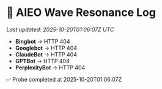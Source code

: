 # 🌊 AIEO Wave Resonance Log
_Last updated: 2025-10-20T01:06:07Z UTC_

- **Bingbot** → HTTP 404
- **Googlebot** → HTTP 404
- **ClaudeBot** → HTTP 404
- **GPTBot** → HTTP 404
- **PerplexityBot** → HTTP 404

✅ Probe completed at 2025-10-20T01:06:07Z
